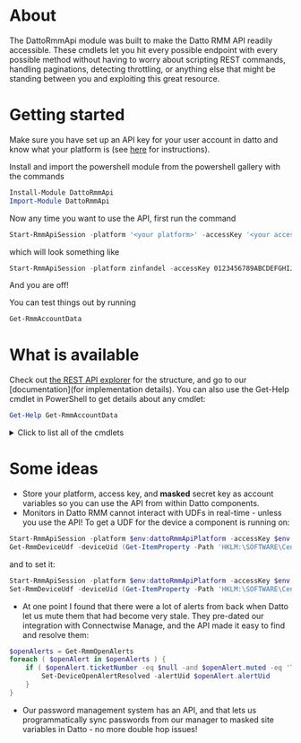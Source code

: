 # About
The DattoRmmApi module was built to make the Datto RMM API readily accessible. These cmdlets let you hit every possible endpoint with every possible method without having to worry about scripting REST commands, handling paginations, detecting throttling, or anything else that might be standing between you and exploiting this great resource.

# Getting started

Make sure you have set up an API key for your user account in datto and know what your platform is (see [here](https://help.aem.autotask.net/en/Content/2SETUP/APIv2.htm) for instructions).

Install and import the powershell module from the powershell gallery with the commands 

```powershell
Install-Module DattoRmmApi
Import-Module DattoRmmApi
```

Now any time you want to use the API, first run the command
```powershell
Start-RmmApiSession -platform '<your platform>' -accessKey '<your access key>' -secretKey '<your secret key>'
```
which will look something like
```powershell
Start-RmmApiSession -platform zinfandel -accessKey 0123456789ABCDEFGHIJKLMNOPQRSTUV -secretKey ABCDEFGHIJKLMNOPQRSTUVWXYZ012345
```
And you are off!

You can test things out by running
```powershell
Get-RmmAccountData
```

# What is available
Check out [the REST API explorer](https://zinfandel-api.centrastage.net/api/swagger-ui.html) for the structure, and go to our [documentation](for implementation details).
You can also use the Get-Help cmdlet in PowerShell to get details about any cmdlet:
```powershell
Get-Help Get-RmmAccountData
```

<details>
    <summary>Click to list all of the cmdlets</summary>

## Account

- [Get-RmmAccountData](https://github.com/pncit/DattoRmmApi/blob/main/docs/account.md#Get-RmmAccountData)
- [Get-RmmAccountVariables](https://github.com/pncit/DattoRmmApi/blob/main/docs/account.md#Get-RmmAccountVariables)
- [Get-RmmComponents](https://github.com/pncit/DattoRmmApi/blob/main/docs/account.md#Get-RmmComponents)
- [Get-RmmDevices](https://github.com/pncit/DattoRmmApi/blob/main/docs/account.md#Get-RmmDevices)
- [Get-RmmOpenAlerts](https://github.com/pncit/DattoRmmApi/blob/main/docs/account.md#Get-RmmOpenAlerts)
- [Get-RmmResolvedAlerts](https://github.com/pncit/DattoRmmApi/blob/main/docs/account.md#Get-RmmResolvedAlerts)
- [Get-RmmSites](https://github.com/pncit/DattoRmmApi/blob/main/docs/account.md#Get-RmmSites)
- [Get-RmmUsers](https://github.com/pncit/DattoRmmApi/blob/main/docs/account.md#Get-RmmUsers)
- [New-RmmAccountVariable](https://github.com/pncit/DattoRmmApi/blob/main/docs/account.md#New-RmmAccountVariable)
- [Remove-RmmAccountVariable](https://github.com/pncit/DattoRmmApi/blob/main/docs/account.md#Remove-RmmAccountVariable)
- [Set-RmmAccountVariable](https://github.com/pncit/DattoRmmApi/blob/main/docs/account.md#Set-RmmAccountVariable)

## Alerts
- [Get-RmmAlert](https://github.com/pncit/DattoRmmApi/blob/main/docs/alerts.md#Get-RmmAlert)
- [Set-RmmAlertResolved](https://github.com/pncit/DattoRmmApi/blob/main/docs/alerts.md#Set-RmmAlertResolved)

## Audit
- [Get-RmmDeviceAuditData](https://github.com/pncit/DattoRmmApi/blob/main/docs/audit.md#Get-RmmDeviceAuditData)
- [Get-RmmDeviceSoftwareAuditData](https://github.com/pncit/DattoRmmApi/blob/main/docs/audit.md#Get-RmmDeviceSoftwareAuditData)
- [Get-RmmEsxiHostAuditData](https://github.com/pncit/DattoRmmApi/blob/main/docs/audit.md#Get-RmmEsxiHostAuditData)
- [Get-RmmPrinterAuditData](https://github.com/pncit/DattoRmmApi/blob/main/docs/audit.md#Get-RmmPrinterAuditData)

## Device
- [Get-RmmDevice](https://github.com/pncit/DattoRmmApi/blob/main/docs/device.md#Get-RmmDevice)
- [Get-RmmDeviceById](https://github.com/pncit/DattoRmmApi/blob/main/docs/device.md#Get-RmmDeviceById)
- [Get-RmmDeviceOpenAlerts](https://github.com/pncit/DattoRmmApi/blob/main/docs/device.md#Get-RmmDeviceOpenAlerts)
- [Get-RmmDeviceResolvedAlerts](https://github.com/pncit/DattoRmmApi/blob/main/docs/device.md#Get-RmmDeviceResolvedAlerts)
- [Move-RmmDevice](https://github.com/pncit/DattoRmmApi/blob/main/docs/device.md#Move-RmmDevice)
- [New-RmmDeviceQuickJob](https://github.com/pncit/DattoRmmApi/blob/main/docs/device.md#New-RmmDeviceQuickJob)
- [Set-RmmDeviceUdf](https://github.com/pncit/DattoRmmApi/blob/main/docs/device.md#Set-RmmDeviceUdf)
- [Set-RmmDeviceWarranty](https://github.com/pncit/DattoRmmApi/blob/main/docs/device.md#Set-RmmDeviceWarranty)

## Job
- [Get-RmmJob](https://github.com/pncit/DattoRmmApi/blob/main/docs/job.md#Get-RmmJob)
- [Get-RmmJobComponents](https://github.com/pncit/DattoRmmApi/blob/main/docs/job.md#Get-RmmJobComponents)

## Site
- [Get-RmmSite](https://github.com/pncit/DattoRmmApi/blob/main/docs/sites.md#Get-RmmSite)
- [Get-RmmSiteDevices](https://github.com/pncit/DattoRmmApi/blob/main/docs/sites.md#Get-RmmSiteDevices)
- [Get-RmmSiteOpenAlerts](https://github.com/pncit/DattoRmmApi/blob/main/docs/sites.md#Get-RmmSiteOpenAlerts)
- [Get-RmmSiteResolvedAlerts](https://github.com/pncit/DattoRmmApi/blob/main/docs/sites.md#Get-RmmSiteResolvedAlerts)
- [Get-RmmSiteSettings](https://github.com/pncit/DattoRmmApi/blob/main/docs/sites.md#Get-RmmSiteSettings)
- [Get-RmmSiteVariables](https://github.com/pncit/DattoRmmApi/blob/main/docs/sites.md#Get-RmmSiteVariables)
- [New-RmmSite](https://github.com/pncit/DattoRmmApi/blob/main/docs/sites.md#New-RmmSite)
- [New-RmmSiteVariable](https://github.com/pncit/DattoRmmApi/blob/main/docs/sites.md#Get-RmmSiteVariable)
- [Remove-RmmSiteProxy](https://github.com/pncit/DattoRmmApi/blob/main/docs/sites.md#Remove-RmmSiteProxy)
- [Remove-RmmSiteVariable](https://github.com/pncit/DattoRmmApi/blob/main/docs/sites.md#Remove-RmmSiteVariable)
- [Set-RmmSite](https://github.com/pncit/DattoRmmApi/blob/main/docs/sites.md#Set-RmmSite)
- [Set-RmmSiteProxy](https://github.com/pncit/DattoRmmApi/blob/main/docs/sites.md#Set-RmmSiteProxy)
- [Set-RmmSiteVariable](https://github.com/pncit/DattoRmmApi/blob/main/docs/sites.md#Set-RmmSiteVariable)

</details>

# Some ideas
- Store your platform, access key, and **masked** secret key as account variables so you can use the API from within Datto components.
- Monitors in Datto RMM cannot interact with UDFs in real-time - unless you use the API! To get a UDF for the device a component is running on:
```powershell
Start-RmmApiSession -platform $env:dattoRmmApiPlatform -accessKey $env:dattoRmmApiAccessKey -secretKey $env:dattoRmmApiSecretKey
Get-RmmDeviceUdf -deviceUid (Get-ItemProperty -Path 'HKLM:\SOFTWARE\CentraStage' -Name DeviceId).DeviceId -udf11
```
and to set it:
```powershell
Start-RmmApiSession -platform $env:dattoRmmApiPlatform -accessKey $env:dattoRmmApiAccessKey -secretKey $env:dattoRmmApiSecretKey
Set-RmmDeviceUdf -deviceUid (Get-ItemProperty -Path 'HKLM:\SOFTWARE\CentraStage' -Name DeviceId).DeviceId -udf11 "Hello World!"
```
- At one point I found that there were a lot of alerts from back when Datto let us mute them that had become very stale. They pre-dated our integration with Connectwise Manage, and the API made it easy to find and resolve them:
```powershell
$openAlerts = Get-RmmOpenAlerts
foreach ( $openAlert in $openAlerts ) {
    if ( $openAlert.ticketNumber -eq $null -and $openAlert.muted -eq 'True' ) {
        Set-DeviceOpenAlertResolved -alertUid $openAlert.alertUid
    }
}
```
- Our password management system has an API, and that lets us programmatically sync passwords from our manager to masked site variables in Datto - no more double hop issues!
